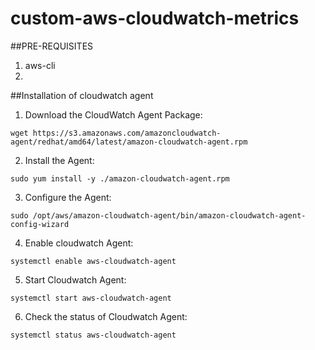 # custom-aws-cloudwatch-metrics

##PRE-REQUISITES
1) aws-cli
2) 
##Installation of cloudwatch agent

1. Download the CloudWatch Agent Package:
```
wget https://s3.amazonaws.com/amazoncloudwatch-agent/redhat/amd64/latest/amazon-cloudwatch-agent.rpm
```
2. Install the Agent:
```
sudo yum install -y ./amazon-cloudwatch-agent.rpm
```
3. Configure the Agent:
```
sudo /opt/aws/amazon-cloudwatch-agent/bin/amazon-cloudwatch-agent-config-wizard
```
4. Enable cloudwatch Agent:
```
systemctl enable aws-cloudwatch-agent
```
5. Start Cloudwatch Agent:
```
systemctl start aws-cloudwatch-agent
```
6. Check the status of Cloudwatch Agent:
```
systemctl status aws-cloudwatch-agent
```
